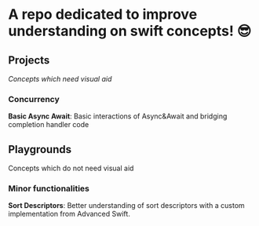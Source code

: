 # A repo dedicated to improve understanding on swift concepts! 😎

## Projects
_Concepts which need visual aid_

### Concurrency
**Basic Async Await**: Basic interactions of Async&Await and bridging completion handler code

  
## Playgrounds
Concepts which do not need visual aid

### Minor functionalities
**Sort Descriptors**: Better understanding of sort descriptors with a custom implementation from Advanced Swift.
